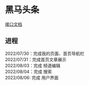 # 黑马头条 
[接口文档](http://liufusong.top:8000/) 
## 进程  
2022/07/30：完成我的页面、首页导航栏  
2022/07/31：完成首页文章展示  
2022/08/03：完成 频道编辑  
2022/08/04：完成 搜索  
2022/08/06: 完成 用户界面